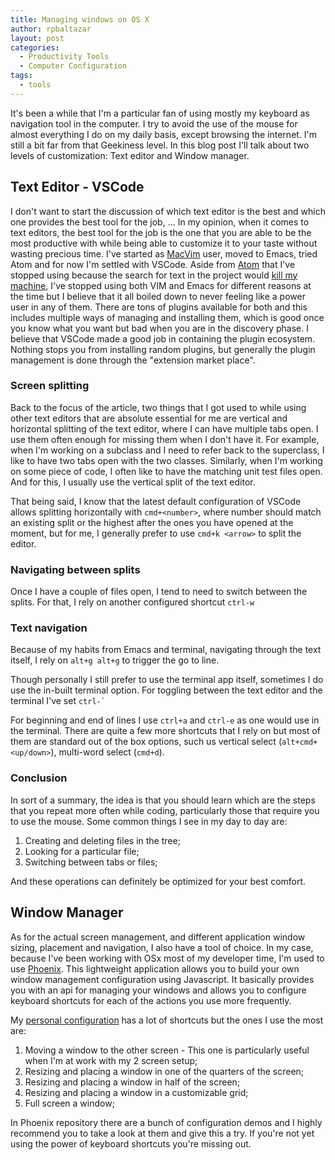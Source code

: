 ```yaml
---
title: Managing windows on OS X
author: rpbaltazar
layout: post
categories:
  - Productivity Tools
  - Computer Configuration
tags:
  - tools
---
```


It's been a while that I'm a particular fan of using mostly my keyboard as navigation tool in the computer.
I try to avoid the use of the mouse for almost everything I do on my daily basis, except browsing the
internet. I'm still a bit far from that Geekiness level. In this blog post I'll talk about two levels of
customization: Text editor and Window manager.

## Text Editor - VSCode

I don't want to start the discussion of which text editor is the best and which one provides the best
tool for the job, ... In my opinion, when it comes to text editors, the best tool for the job is the
one that you are able to be the most productive with while being able to customize it to your taste
without wasting precious time. I've started as [MacVim](https://github.com/macvim-dev/macvim) user,
moved to Emacs, tried Atom and for now I'm settled with VSCode. Aside from [Atom](https://github.com/atom/atom/)
that I've stopped using because the search for text in the project would
[kill my machine](https://github.com/atom/atom/issues/16692), I've stopped using both VIM and Emacs
for different reasons at the time but I believe that it all boiled down to never feeling
like a power user in any of them. There are tons of plugins available for both and this includes
multiple ways of managing and installing them, which is good once you know what you want but bad
when you are in the discovery phase. I believe that VSCode made a good job in containing the plugin
ecosystem. Nothing stops you from installing random plugins, but generally the plugin management
is done through the "extension market place".

### Screen splitting

Back to the focus of the article, two things that I got used to while using other text editors that
are absolute essential for me are vertical and horizontal splitting of the text editor, where I can
have multiple tabs open. I use them often enough for missing them when I don't have it.
For example, when I'm working on a subclass and I need to refer back to the superclass, I like to
have two tabs open with the two classes. Similarly, when I'm working on some piece of code, I often
like to have the matching unit test files open. And for this, I usually use the vertical split of the
text editor.

That being said, I know that the latest default configuration of VSCode allows splitting horizontally with
`cmd+<number>`, where number should match an existing split or the highest after the ones you have
opened at the moment, but for me, I generally prefer to use `cmd+k <arrow>` to split the editor.

### Navigating between splits

Once I have a couple of files open, I tend to need to switch between the splits. For that, I rely on
another configured shortcut `ctrl-w`

### Text navigation

Because of my habits from Emacs and terminal, navigating through the text itself, I rely on
`alt+g alt+g` to trigger the go to line.

Though personally I still prefer to use the terminal app itself, sometimes I do use the in-built
terminal option. For toggling between the text editor and the terminal I've set ``ctrl-` ``

For beginning and end of lines I use `ctrl+a` and `ctrl-e`
as one would use in the terminal. There are quite a few more shortcuts that I rely on but most of
them are standard out of the box options, such us vertical select (`alt+cmd+<up/down>`),
multi-word select (`cmd+d`).

### Conclusion

In sort of a summary, the idea is that you should learn which are the steps that you
repeat more often while coding, particularly those that require you to use the mouse.
Some common things I see in my day to day are:

1. Creating and deleting files in the tree;
2. Looking for a particular file;
3. Switching between tabs or files;

And these operations can definitely be optimized for your best comfort.

## Window Manager

As for the actual screen management, and different application window sizing,
placement and navigation, I also have a tool of choice. In my case, because I've
been working with OSx most of my developer time, I'm used to use [Phoenix](https://github.com/kasper/phoenix).
This lightweight application allows you to build your own window management configuration
using Javascript. It basically provides you with an api for managing your windows
and allows you to configure keyboard shortcuts for each of the actions you use more
frequently.

My [personal configuration](https://github.com/rpbaltazar/phoenix-config) has a lot of shortcuts but
the ones I use the most are:

1. Moving a window to the other screen - This one is particularly useful when I'm
at work with my 2 screen setup;
2. Resizing and placing a window in one of the quarters of the screen;
3. Resizing and placing a window in half of the screen;
4. Resizing and placing a window in a customizable grid;
5. Full screen a window;

In Phoenix repository there are a bunch of configuration demos and I highly recommend you to take
a look at them and give this a try. If you're not yet using the power of keyboard shortcuts you're
missing out.
